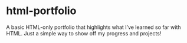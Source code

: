 # html-portfolio
A basic HTML-only portfolio that highlights what I’ve learned so far with HTML. Just a simple way to show off my progress and projects!
